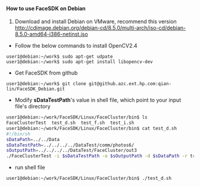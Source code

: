 #### How to use FaceSDK on Debian
1. Download and install Debian on VMware, recommend this version http://cdimage.debian.org/debian-cd/8.5.0/multi-arch/iso-cd/debian-8.5.0-amd64-i386-netinst.iso
* Follow the below commands to install OpenCV2.4  
```
user1@debian:~/work$ sudo apt-get udpate
user1@debian:~/work$ sudo apt-get install libopencv-dev
```
* Get FaceSDK from github  
```
user1@debian:~/work$ git clone git@github.azc.ext.hp.com:qian-lin/FaceSDK_Debian.git
```
* Modify **sDataTestPath**'s value in shell file, which point to your input file's directory  
```Bash
user1@debian:~/work/FaceSDK/Linux/FaceCluster/bin$ ls
FaceClusterTest  test_d.sh  test_f.sh  test_i.sh
user1@debian:~/work/FaceSDK/Linux/FaceCluster/bin$ cat test_d.sh 
#!/bin/sh
sDataPath=../../Data
sDataTestPath=../../../../DataTest/comm/photos6/  
sOutputPath=../../../../DataTest/FaceCluster/out3
./FaceClusterTest -i $sDataTestPath -o $sOutputPath -d $sDataPath -r true -c true
```
* run shell file   
```Bash
user1@debian:~/work/FaceSDK/Linux/FaceCluster/bin$ ./test_d.sh 
```